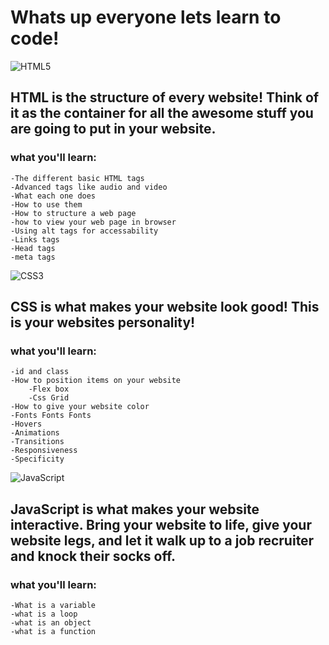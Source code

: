 # Whats up everyone lets learn to code!




<img alt="HTML5" src="https://img.shields.io/badge/html5%20-%23E34F26.svg?&style=for-the-badge&logo=html5&logoColor=white"/>


## HTML is the structure of every website! Think of it as the container for all the awesome stuff you are going to put in your website.

### what you'll learn:
    -The different basic HTML tags
    -Advanced tags like audio and video
    -What each one does
    -How to use them
    -How to structure a web page
    -how to view your web page in browser
    -Using alt tags for accessability
    -Links tags
    -Head tags
    -meta tags




<img alt="CSS3" src="https://img.shields.io/badge/css3%20-%231572B6.svg?&style=for-the-badge&logo=css3&logoColor=white"/>

## CSS is what makes your website look good! This is your websites personality!

### what you'll learn:
    -id and class
    -How to position items on your website
        -Flex box
        -Css Grid
    -How to give your website color
    -Fonts Fonts Fonts
    -Hovers
    -Animations
    -Transitions
    -Responsiveness
    -Specificity

   






<img alt="JavaScript" src="https://img.shields.io/badge/javascript%20-%23323330.svg?&style=for-the-badge&logo=javascript&logoColor=%23F7DF1E"/>

## JavaScript is what makes your website interactive. Bring your website to life, give your website legs, and let it walk up to a job recruiter and knock their socks off. 

### what you'll learn:
    -What is a variable
    -what is a loop
    -what is an object
    -what is a function
